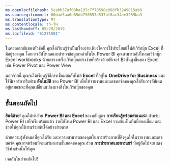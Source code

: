 ```yaml
---
ms.openlocfilehash: 5cabb57af08ba197c7f70598e988fb3249815ab8
ms.sourcegitcommit: 60dad5aa0d85db790553e537bf8ac34ee3289ba3
ms.translationtype: MT
ms.contentlocale: th-TH
ms.lasthandoff: 05/29/2019
ms.locfileid: "61271501"
---
```

ในคอลเลกชันของหัวข้อนี้ คุณได้เรียนรู้ว่าเป็นเรื่องง่ายเพียงใดการใช้ประโยชน์ไฟล์เวิร์กบุ๊ก Excel ที่มีอยู่ของคุณ โดยการอัปโหลดและสำรวจข้อมูลเหล่านั้นใน Power BI คุณสามารถอัปโหลดเวิร์กบุ๊ก Excel workbooks ด้วยตารางหรือเวิร์กบุ๊กอย่างง่ายที่สร้างด้วยฟีเจอร์ BI ขั้นสูงขึ้นของ Excel เช่น Power Pivot และ Power View

นอกจากนี้ คุณจะได้เรียนรู้วิธีการเชื่อมต่อกับไฟล์ **Excel** ที่อยู่ใน **OneDrive for Business** และใช้ฟีเจอร์การรีเฟรช **อัตโนมัติ** ของ Power BI เพื่อให้รายงานและแดชบอร์ดของคุณได้รับการอัปเดตอยู่เสมอขณะที่คุณเปลี่ยนแปลงบางสิ่งในเวิร์กบุ๊กของคุณ

## <a name="next-steps"></a>ขั้นตอนถัดไป
**ยินดีด้วย!** คุณได้ทำส่วน **Power BI และ Excel** ของหลักสูตร **การเรียนรู้พร้อมคำแนะนำ** สำหรับ Power BI เสร็จเรียบร้อยแล้ว ง่ายใช่ไหม Power BI และ Excel รวมกันเป็นทีมที่ยอดเยี่ยม และช่วยให้คุณใช้งานร่วมกันได้อย่างง่ายดาย

ด้วยความรู้ทั้งหมดที่คุณได้รับ และความสามารถของคุณในการสร้างภาพที่ดึงดูดใจในรายงานและแดชบอร์ด คุณอาจพร้อมที่จะแชร์ผลงานชั้นยอดของคุณ ส่วน **การประกาศและการแชร์** ที่อยู่ถัดไปจะแสดงวิธีทำเช่นนั้นให้คุณ

เจอกันในส่วนถัดไป!

